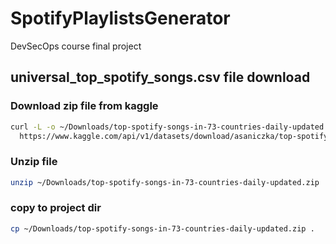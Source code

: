 # SpotifyPlaylistsGenerator
DevSecOps course final project

## universal_top_spotify_songs.csv file download

### Download zip file from kaggle
```bash
curl -L -o ~/Downloads/top-spotify-songs-in-73-countries-daily-updated.zip\
  https://www.kaggle.com/api/v1/datasets/download/asaniczka/top-spotify-songs-in-73-countries-daily-updated
```

### Unzip file
```bash
unzip ~/Downloads/top-spotify-songs-in-73-countries-daily-updated.zip
```

### copy to project dir
```bash
cp ~/Downloads/top-spotify-songs-in-73-countries-daily-updated.zip .
```
